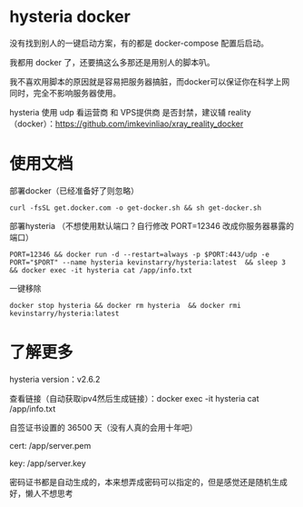 # hysteria docker
没有找到别人的一键启动方案，有的都是 docker-compose 配置后启动。

我都用 docker 了，还要搞这么多那还是用别人的脚本叭。

我不喜欢用脚本的原因就是容易把服务器搞脏，而docker可以保证你在科学上网同时，完全不影响服务器使用。

hysteria 使用 udp 看运营商 和 VPS提供商 是否封禁，建议辅 reality（docker）：https://github.com/imkevinliao/xray_reality_docker
# 使用文档
部署docker（已经准备好了则忽略）
```
curl -fsSL get.docker.com -o get-docker.sh && sh get-docker.sh
```

部署hysteria （不想使用默认端口？自行修改 PORT=12346 改成你服务器暴露的端口）
```
PORT=12346 && docker run -d --restart=always -p $PORT:443/udp -e PORT="$PORT" --name hysteria kevinstarry/hysteria:latest  && sleep 3 && docker exec -it hysteria cat /app/info.txt
```

一键移除
```
docker stop hysteria && docker rm hysteria  && docker rmi kevinstarry/hysteria:latest
```
# 了解更多
hysteria version：v2.6.2

查看链接（自动获取ipv4然后生成链接）：docker exec -it hysteria cat /app/info.txt

自签证书设置的 36500 天（没有人真的会用十年吧）

cert: /app/server.pem

key: /app/server.key

密码证书都是自动生成的，本来想弄成密码可以指定的，但是感觉还是随机生成好，懒人不想思考
